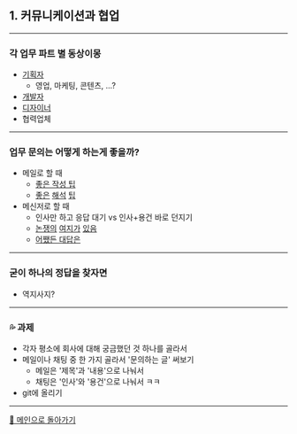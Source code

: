 ## 1. 커뮤니케이션과 협업

***

### 각 업무 파트 별 동상이몽
- [기획자](./img/cowork1.jpg)
  - 영업, 마케팅, 콘텐츠, ...?
- [개발자](./img/cowork2.jpg)
- [디자이너](./img/cowork3.jpg)
- 협력업체

***

### 업무 문의는 어떻게 하는게 좋을까?
- 메일로 할 때
  - [좋은 작성 팁](https://brunch.co.kr/@13335218e68a4e8/68)
  - [좋은](./img/commu1.jpg) [해석](./img/commu2.jpg) [팁](./img/commu3.jpg)
- 메신저로 할 때
  - 인사만 하고 응답 대기 vs 인사+용건 바로 던지기
  - [논쟁의](./img/msg1.jpg) [여지가](./img/msg2.jpg) [있음](./img/msg3.jpg)
  - [어쨌든 대답은](./img/commu4.jpg)

***

### 굳이 하나의 정답을 찾자면
- 역지사지?

***

### 💦 과제
- 각자 평소에 회사에 대해 궁금했던 것 하나를 골라서
- 메일이나 채팅 중 한 가지 골라서 '문의하는 글' 써보기
  - 메일은 '제목'과 '내용'으로 나눠서
  - 채팅은 '인사'와 '용건'으로 나눠서 ㅋㅋ
- git에 올리기


***

[🚀 메인으로 돌아가기](./main.html)

